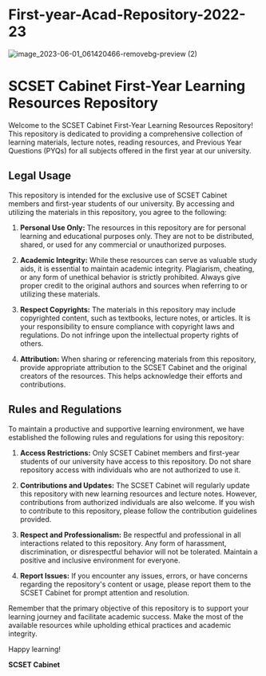# First-year-Acad-Repository-2022-23
  ![image_2023-06-01_061420466-removebg-preview (2)](https://github.com/samyaksgupta/First-year-Academic-Repository-2022-23/assets/127541694/d8c3f348-a917-401d-a9ae-9d06ee836be0)
# SCSET Cabinet First-Year Learning Resources Repository

Welcome to the SCSET Cabinet First-Year Learning Resources Repository! This repository is dedicated to providing a comprehensive collection of learning materials, lecture notes, reading resources, and Previous Year Questions (PYQs) for all subjects offered in the first year at our university.

## Legal Usage

This repository is intended for the exclusive use of SCSET Cabinet members and first-year students of our university. By accessing and utilizing the materials in this repository, you agree to the following:

1. **Personal Use Only:** The resources in this repository are for personal learning and educational purposes only. They are not to be distributed, shared, or used for any commercial or unauthorized purposes.

2. **Academic Integrity:** While these resources can serve as valuable study aids, it is essential to maintain academic integrity. Plagiarism, cheating, or any form of unethical behavior is strictly prohibited. Always give proper credit to the original authors and sources when referring to or utilizing these materials.

3. **Respect Copyrights:** The materials in this repository may include copyrighted content, such as textbooks, lecture notes, or articles. It is your responsibility to ensure compliance with copyright laws and regulations. Do not infringe upon the intellectual property rights of others.

4. **Attribution:** When sharing or referencing materials from this repository, provide appropriate attribution to the SCSET Cabinet and the original creators of the resources. This helps acknowledge their efforts and contributions.

## Rules and Regulations

To maintain a productive and supportive learning environment, we have established the following rules and regulations for using this repository:

1. **Access Restrictions:** Only SCSET Cabinet members and first-year students of our university have access to this repository. Do not share repository access with individuals who are not authorized to use it.

2. **Contributions and Updates:** The SCSET Cabinet will regularly update this repository with new learning resources and lecture notes. However, contributions from authorized individuals are also welcome. If you wish to contribute to this repository, please follow the contribution guidelines provided.

3. **Respect and Professionalism:** Be respectful and professional in all interactions related to this repository. Any form of harassment, discrimination, or disrespectful behavior will not be tolerated. Maintain a positive and inclusive environment for everyone.

4. **Report Issues:** If you encounter any issues, errors, or have concerns regarding the repository's content or usage, please report them to the SCSET Cabinet for prompt attention and resolution.

Remember that the primary objective of this repository is to support your learning journey and facilitate academic success. Make the most of the available resources while upholding ethical practices and academic integrity.

Happy learning!

**SCSET Cabinet**
